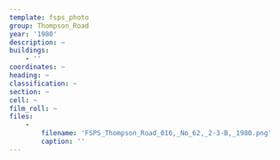 ```yaml
---
template: fsps_photo
group: Thompson_Road
year: '1980'
description: ~
buildings:
    - ''
coordinates: ~
heading: ~
classification: ~
section: ~
cell: ~
film_roll: ~
files:
    -
        filename: 'FSPS_Thompson_Road_016,_No_62,_2-3-B,_1980.png'
        caption: ''
---
```


